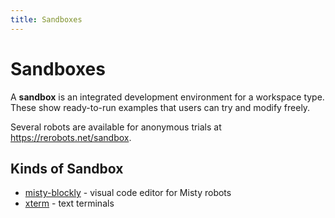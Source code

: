 ```yaml
---
title: Sandboxes
---
```


# Sandboxes

A **sandbox** is an integrated development environment for a workspace type.
These show ready-to-run examples that users can try and modify freely.

Several robots are available for anonymous trials at
<https://rerobots.net/sandbox>.

## Kinds of Sandbox

* [misty-blockly](/sandbox/misty-blockly) - visual code editor for Misty robots
* [xterm](/sandbox/xterm) - text terminals
